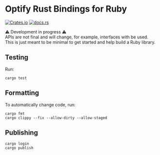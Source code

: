 # Optify Rust Bindings for Ruby

[![Crates.io](https://img.shields.io/crates/v/optify_ruby)](https://crates.io/crates/optify_ruby)
[![docs.rs](https://img.shields.io/docsrs/optify_ruby)](https://docs.rs/optify_ruby)

⚠️ Development in progress ⚠️\
APIs are not final and will change, for example, interfaces with be used.
This is just meant to be minimal to get started and help build a Ruby library.

## Testing

Run:
```shell
cargo test
```

## Formatting
To automatically change code, run:
```shell
cargo fmt
cargo clippy --fix --allow-dirty --allow-staged
```

## Publishing
```shell
cargo login
cargo publish
```
